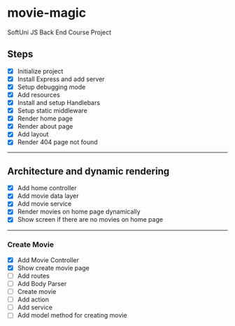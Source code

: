 # movie-magic
SoftUni JS Back End Course Project

## Steps
 - [x] Initialize project
 - [x] Install Express and add server
 - [x] Setup debugging mode
 - [x] Add resources
 - [x] Install and setup Handlebars
 - [x] Setup static middleware
 - [x] Render home page
 - [x] Render about page
 - [x] Add layout
 - [x] Render 404 page not found
 ---
 ## Architecture and dynamic rendering
 - [x] Add home controller
 - [x] Add movie data layer
 - [x] Add movie service
 - [x] Render movies on home page dynamically
 - [x] Show screen if there are no movies on home page
 ---
 ### Create Movie
 - [x] Add Movie Controller
 - [x] Show create movie page
 - [ ] Add routes
 - [ ] Add Body Parser
 - [ ] Create movie
  - [ ] Add action
  - [ ] Add service
  - [ ] Add model method for creating movie